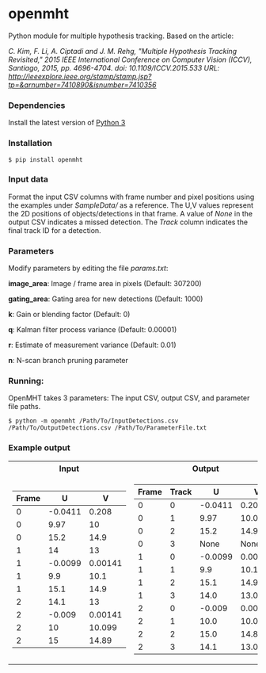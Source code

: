 # openmht
Python module for multiple hypothesis tracking. Based on the article:

_C. Kim, F. Li, A. Ciptadi and J. M. Rehg, "Multiple Hypothesis Tracking Revisited," 2015 IEEE International Conference on Computer Vision (ICCV), Santiago, 2015, pp. 4696-4704.
doi: 10.1109/ICCV.2015.533
URL: http://ieeexplore.ieee.org/stamp/stamp.jsp?tp=&arnumber=7410890&isnumber=7410356_

### Dependencies
 Install the latest version of [Python 3](https://www.python.org/downloads/)
 
### Installation

```$ pip install openmht```

### Input data
Format the input CSV columns with frame number and pixel positions using the examples under *SampleData/* as a reference.
The U,V values represent the 2D positions of objects/detections in that frame. A value of *None* in the output CSV indicates a missed detection. The *Track* column indicates the final track ID for a detection.

### Parameters
Modify parameters by editing the file *params.txt*:

**image_area**: Image / frame area in pixels (Default: 307200)

**gating_area**:  Gating area for new detections (Default: 1000)

**k**: Gain or blending factor (Default: 0)

**q**:  Kalman filter process variance (Default: 0.00001)

**r**: Estimate of measurement variance (Default: 0.01)

**n**: N-scan branch pruning parameter

### Running:
OpenMHT takes 3 parameters: The input CSV, output CSV, and parameter file paths.

```$ python -m openmht /Path/To/InputDetections.csv /Path/To/OutputDetections.csv /Path/To/ParameterFile.txt```

### Example output
<table>
<tr><th>Input</th><th>Output</th></tr>
<tr><td>

| Frame | U | V |
|--|--|--|
0|-0.0411|0.208
0|9.97|10
0|15.2|14.9
1|14|13
1|-0.0099|0.00141
1|9.9|10.1
1|15.1|14.9
2|14.1|13
2|-0.009|0.00141
2|10|10.099
2|15|14.89

</td><td>

|Frame|Track|U|V| 
|--|--|--|--|
0|0|-0.0411|0.208
0|1|9.97|10.0
0|2|15.2|14.9
0|3|None|None
1|0|-0.0099|0.00141
1|1|9.9|10.1
1|2|15.1|14.9
1|3|14.0|13.0
2|0|-0.009|0.00141
2|1|10.0|10.099
2|2|15.0|14.89
2|3|14.1|13.0

</td></tr> </table>
